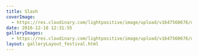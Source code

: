```yaml
---
title: Slash
coverImage:
  - https://res.cloudinary.com/lightpositive/image/upload/v1647560676/uploads/Slash/1-1.jpg
date: 2016-12-18 12:31:55
galleryImages: 
  - https://res.cloudinary.com/lightpositive/image/upload/v1647560676/uploads/Slash/1-1.jpg
layout: galleryLayout_festival.html
---
```

